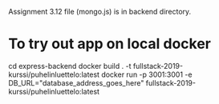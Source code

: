 Assignment 3.12 file (mongo.js) is in backend directory. 

# To try out app on local docker

cd express-backend
docker build . -t fullstack-2019-kurssi/puhelinluettelo:latest
docker run -p 3001:3001 -e DB_URL="database_address_goes_here" fullstack-2019-kurssi/puhelinluettelo:latest

